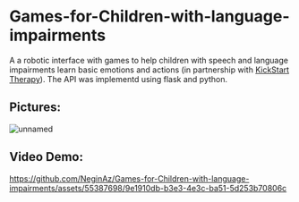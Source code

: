 # Games-for-Children-with-language-impairments

A a robotic interface with games to help children with speech and language impairments learn basic emotions and actions (in partnership with [KickStart Therapy](https://www.kickstarttherapy.com/)). The API was implementd using flask and python.

## Pictures: 
![unnamed](https://github.com/NeginAz/Games-for-Children-with-language-impairments/assets/55387698/832544f7-9dae-44a1-a546-ef46dcaadab4)



## Video Demo:
https://github.com/NeginAz/Games-for-Children-with-language-impairments/assets/55387698/9e1910db-b3e3-4e3c-ba51-5d253b70806c
